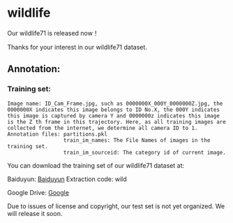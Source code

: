 # wildlife

Our wildlife71 is released now！<br>

Thanks for your interest in our wildlife71 dataset.<br>

## Annotation:

### Training set:
    Image name: ID_Cam_Frame.jpg, such as 0000000X_000Y_0000000Z.jpg, the 0000000X indicates this image belongs to ID No.X, the 000Y indicates this image is captured by camera Y and 0000000z indicates this image is the Z th frame in this trajectory. Here, as all training images are collected from the internet, we determine all camera ID to 1. 
    Annotation files: partitions.pkl
                      train_im_names: The File Names of images in the training set.
                      train_im_sourceid: The category id of current image.
					  
You can download the training set of our wildlife71 dataset at:


Baiduyun:
<a href='https://pan.baidu.com/s/1LrAiFSk-Bp6PGMXBZe_-yQ'>Baiduyun</a>
Extraction code: wild		

Google Drive:
<a href='https://drive.google.com/drive/folders/1dff2881ARy8AYV5gkEAeCf-SymBC3Ckv?usp=drive_link'>Google</a>

Due to issues of license and copyright, our test set is not yet organized. We will release it soon.
